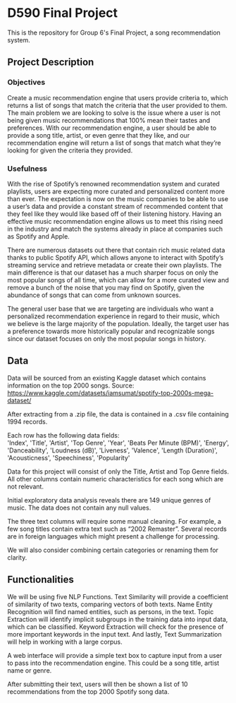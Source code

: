 # D590 Final Project
This is the repository for Group 6's Final Project, a song recommendation system.

## Project Description 

### Objectives 

Create a music recommendation engine that users provide criteria to, which 
returns a list of songs that match the criteria that the user provided to them. The main problem we are looking to solve is the issue where a user is not being given music recommendations that 100% mean their tastes and preferences. With our recommendation engine, a user should be able to provide a song title, artist, or even genre that they like, and our recommendation engine will return a list of songs that match what they’re looking for given the criteria they provided. 

### Usefulness 

With the rise of Spotify’s renowned recommendation system and curated playlists, users are expecting more curated and personalized content more than ever. The expectation is now on the music companies to be able to use a user’s data and provide a constant stream of recommended content that they feel like they would like based off of their listening history. Having an effective music recommendation engine allows us to meet this rising need in the industry and match the systems already in place at companies such as Spotify and Apple. 

There are numerous datasets out there that contain rich music related data thanks to public Spotify API, which allows anyone to interact with Spotify’s streaming service and retrieve metadata or create their own playlists. The main difference is that our dataset has a much sharper focus on only the most popular songs of all time, which can allow for a more curated view and remove a bunch of the noise that you may find on Spotify, given the abundance of songs that can come from unknown sources. 

The general user base that we are targeting are individuals who want a personalized recommendation experience in regard to their music, which we believe is the large majority of the population. Ideally, the target user has a preference towards more historically popular and recognizable songs since our dataset focuses on only the most popular songs in history. 
 

## Data 
Data will be sourced from an existing Kaggle dataset which contains information on the top 2000 songs. 
Source: https://www.kaggle.com/datasets/iamsumat/spotify-top-2000s-mega-dataset/ 

After extracting from a .zip file, the data is contained in a .csv file containing 1994 records. 

Each row has the following data fields:  
'Index', 'Title', 'Artist', 'Top Genre', 'Year', 'Beats Per Minute (BPM)', 'Energy', 'Danceability', 'Loudness (dB)', 'Liveness', 'Valence', 'Length (Duration)', 'Acousticness', 'Speechiness', 'Popularity' 

Data for this project will consist of only the Title, Artist and Top Genre fields. All other columns contain numeric characteristics for each song which are not relevant. 

Initial exploratory data analysis reveals there are 149 unique genres of music. The data does not contain any null values. 

The three text columns will require some manual cleaning. For example, a few song titles contain extra text such as “2002 Remaster”.  Several records are in foreign languages which might present a challenge for processing. 

We will also consider combining certain categories or renaming them for clarity. 

## Functionalities
We will be using five NLP Functions.  Text Similarity will provide a coefficient of similarity of two texts, comparing vectors of both texts. Name Entity Recognition will find named entities, such as persons, in the text. Topic Extraction will identify implicit subgroups in the training data into input data, which can be classified. Keyword Extraction will check for the presence of more important keywords in the input text. And lastly, Text Summarization will help in working with a large corpus. 

A web interface will provide a simple text box to capture input from a user to pass into the recommendation engine. This could be a song title, artist name or genre. 

After submitting their text, users will then be shown a list of 10 recommendations from the top 2000 Spotify song data. 
